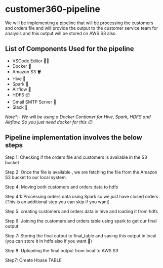 # customer360-pipeline

We will be implementing a pipeline that will be processing the customers and orders file and will provide the output to the customer service team for analysis and this output will be stored on AWS S3 also. 


## List of Components Used for the pipeline

- VSCode Editor 🧑‍💻
- Docker 🐳
- Amazon S3 🪣
- Hive 🐘
- Spark 🌟
- Airflow 💨
- HDFS 📦
- Gmail SMTP Server 📧
- Slack 🔔

<i>Note*:- We will be using a Docker Contianer for Hive, Spark, HDFS and Airflow. So you just need docker for this 😉</i> 


## Pipeline implementation involves the below steps

Step 1: Checking if the orders file and customers is available in the S3 bucket

Step 2: Once the file is available , we are fetching the file from the Amazon S3 bucket to our local system

Step 4: Moving both customers and orders data to hdfs

Step 4.1: Processing orders data using Spark so we just have closed orders (This is an additional step you can skip if you want)

Step 5: creating customers and orders data in hive and loading it from hdfs

Step 6: Joining the customers and orders table using spark to get our final output

Step 7: Storing the final output to final_table and saving this output in local (you can store it in hdfs also if you want 🤗)

Step 8: Uploading the final output from local to AWS S3

Step7: Create Hbase TABLE


